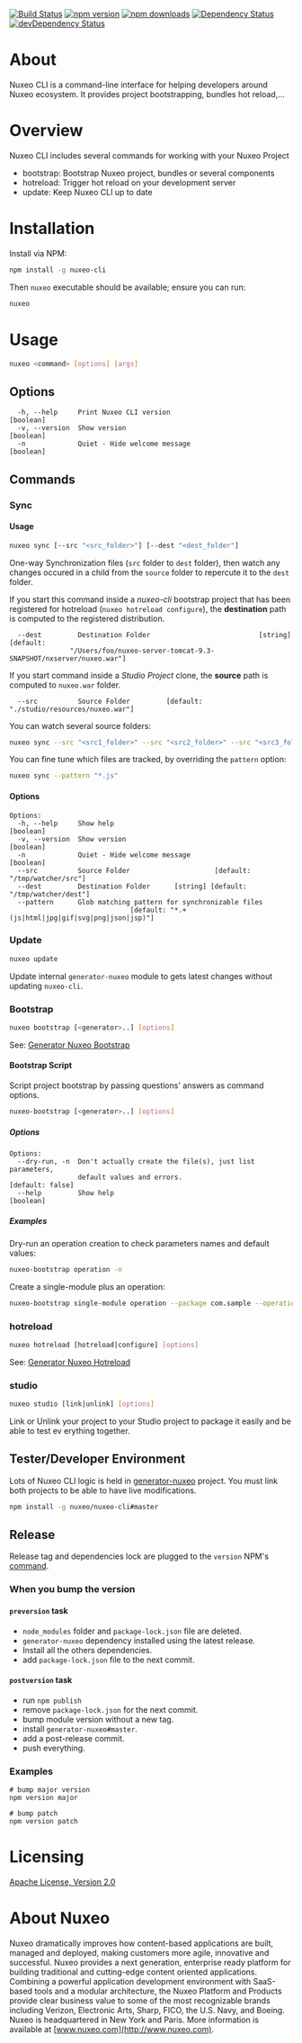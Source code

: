 [![Build Status](https://qa.nuxeo.org/jenkins/buildStatus/icon?job=master/tools_nuxeo-cli-master/)](https://qa.nuxeo.org/jenkins/job/master/job/tools_nuxeo-cli-master//)
[![npm version](https://img.shields.io/npm/v/nuxeo-cli.svg?style=flat-square)](https://www.npmjs.com/package/nuxeo-cli)
[![npm downloads](https://img.shields.io/npm/dm/nuxeo-cli.svg?style=flat-square)](https://www.npmjs.com/package/nuxeo-cli)
[![Dependency Status](https://img.shields.io/david/nuxeo/nuxeo-cli.svg?style=flat-square)](https://david-dm.org/nuxeo/nuxeo-cli) [![devDependency Status](https://img.shields.io/david/dev/nuxeo/nuxeo-cli.svg?style=flat-square)](https://david-dm.org/nuxeo/nuxeo-cli#info=devDependencies)

# About

Nuxeo CLI is a command-line interface for helping developers around Nuxeo ecosystem. It provides project bootstrapping, bundles hot reload,...

# Overview

Nuxeo CLI includes several commands for working with your Nuxeo Project

- bootstrap: Bootstrap Nuxeo project, bundles or several components
- hotreload: Trigger hot reload on your development server
- update: Keep Nuxeo CLI up to date

# Installation

Install via NPM:

```bash
npm install -g nuxeo-cli
```

Then `nuxeo` executable should be available; ensure you can run:

```bash
nuxeo
```

# Usage

```bash
nuxeo <command> [options] [args]
```

## Options

```text
  -h, --help     Print Nuxeo CLI version                               [boolean]
  -v, --version  Show version                                          [boolean]
  -n             Quiet - Hide welcome message                          [boolean]
```

## Commands

### Sync

#### Usage

```bash
nuxeo sync [--src "<src_folder>"] [--dest "<dest_folder"]
```

One-way Synchronization files (`src` folder to `dest` folder), then watch any changes occured in a child from the `source` folder to repercute it to the `dest` folder.

If you start this command inside a *nuxeo-cli* bootstrap project that has been registered for hotreload (`nuxeo hotreload configure`), the **destination** path is computed to the registered distribution.

```text
  --dest         Destination Folder                           [string] [default:
               "/Users/foo/nuxeo-server-tomcat-9.3-SNAPSHOT/nxserver/nuxeo.war"]
```

If you start command inside a *Studio Project* clone, the **source** path is computed to `nuxeo.war` folder.

```text
  --src          Source Folder         [default: "./studio/resources/nuxeo.war"]
```

You can watch several source folders:

```bash
nuxeo sync --src "<src1_folder>" --src "<src2_folder>" --src "<src3_folder>" --dest "<dest_folder"
```

You can fine tune which files are tracked, by overriding the `pattern` option:

```bash
nuxeo sync --pattern "*.js"
```

#### Options

```text
Options:
  -h, --help     Show help                                             [boolean]
  -v, --version  Show version                                          [boolean]
  -n             Quiet - Hide welcome message                          [boolean]
  --src          Source Folder                     [default: "/tmp/watcher/src"]
  --dest         Destination Folder      [string] [default: "/tmp/watcher/dest"]
  --pattern      Glob matching pattern for synchronizable files
                              [default: "*.+(js|html|jpg|gif|svg|png|json|jsp)"]
```

### Update

```bash
nuxeo update
```

Update internal `generator-nuxeo` module to gets latest changes without updating `nuxeo-cli`.

### Bootstrap

```bash
nuxeo bootstrap [<generator>..] [options]
```

See: [Generator Nuxeo Bootstrap](https://github.com/nuxeo/generator-nuxeo/#available-generators)

#### Bootstrap Script

Script project bootstrap by passing questions' answers as command options.

```bash
nuxeo-bootstrap [<generator>..] [options]
```

##### Options

```text
Options:
  --dry-run, -n  Don't actually create the file(s), just list parameters,
                 default values and errors.                     [default: false]
  --help         Show help                                             [boolean]
```

##### Examples

Dry-run an operation creation to check parameters names and default values:

```bash
nuxeo-bootstrap operation -n
```

Create a single-module plus an operation:

```bash
nuxeo-bootstrap single-module operation --package com.sample --operation_name SampleOperation --operation_label="My Sample Operation"
```

### hotreload

```bash
nuxeo hotreload [hotreload|configure] [options]
```

See: [Generator Nuxeo Hotreload](https://github.com/nuxeo/generator-nuxeo/#hot-reload)

### studio

```bash
nuxeo studio [link|unlink] [options]
```

Link or Unlink your project to your Studio project to package it easily and be able to test ev erything together.

## Tester/Developer Environment

Lots of Nuxeo CLI logic is held in [generator-nuxeo](https://github.com/nuxeo/generator-nuxeo/) project. You must link both projects to be able to have live modifications.

```bash
npm install -g nuxeo/nuxeo-cli#master
```

## Release

Release tag and dependencies lock are plugged to the `version` NPM's [command](https://docs.npmjs.com/cli/version).

### When you bump the version

#### `preversion` task

- `node_modules` folder and `package-lock.json` file are deleted.
- `generator-nuxeo` dependency installed using the latest release.
- Install all the others dependencies.
- add `package-lock.json` file to the next commit.

#### `postversion` task

- run `npm publish`
- remove `package-lock.json` for the next commit.
- bump module version without a new tag.
- install `generator-nuxeo#master`.
- add a post-release commit.
- push everything.

### Examples

```
# bump major version
npm version major

# bump patch
npm version patch
```

# Licensing

[Apache License, Version 2.0](http://www.apache.org/licenses/LICENSE-2.0)

# About Nuxeo

Nuxeo dramatically improves how content-based applications are built, managed and deployed, making customers more agile, innovative and successful. Nuxeo provides a next generation, enterprise ready platform for building traditional and cutting-edge content oriented applications. Combining a powerful application development environment with SaaS-based tools and a modular architecture, the Nuxeo Platform and Products provide clear business value to some of the most recognizable brands including Verizon, Electronic Arts, Sharp, FICO, the U.S. Navy, and Boeing. Nuxeo is headquartered in New York and Paris. More information is available at [www.nuxeo.com](http://www.nuxeo.com).
